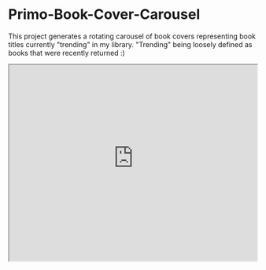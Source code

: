 Primo-Book-Cover-Carousel
=========================

This project generates a rotating carousel of book covers representing book titles currently "trending" in my library. "Trending" being loosely defined as books that were recently returned :)

<iframe src="http://digitalcollections.pugetsound.edu/jcarousel/trending_c.html" width="100%" height="400" NDC=TRUE>

This script is more "proof-of-concept" than production, and provides an example of how to use the Alma Analytics API against an existing report.

The various components required for this project include:

1. Ex Libris Alma, and Alma Analytics
2. An Alma Analytics report that contains a list of book titles you want to report against.
3. JCarousel, a github project (https://github.com/jsor/jcarousel)
4. Openlibrary.org (the source for the cover art)
5. The PHP script included in this project (trending_c.php, "trending" because my list is comprised of books trending in my library, and _c for "carousel").
6. A place to run the script. (I actually run the script on our CONTENTdm server).


Quick-and-dirty "how it works" (to be continued)
==============================

1. Generate a list of titles of interest in Alma Analytics

	In my case, I wrote a report to generate a list of "trending" titles in our library. That is, titles that were checked out and recently returned.
	
	The Analytics report I am using updates nightly, so the list of titles is constantly refreshed.

2. Use a script similar to the "trending_c.php" to generate the carousel code.

	My code does include comments, that hopefully provide some guidance as to what is happening where.

3. Publish the carousel on the web as desired.

	In my case, I currently "refresh" the carousel once a night, so that each day, a fresh set of covers is provided.
	
	I run the script at a scheduled time each night, using a scheduled task on a Windows 2008 server, using the trending.bat file included in the repository.

To see the code in action, you can check out:

http://www.pugetsound.edu/academics/academic-resources/collins-memorial-library/new-resources/recently-read-collins/

Since our campus public web site uses a semi-proprietary CMS with certain content restrictions, I publish the carousel to the site using an iframe tag, like so:

<code>iframe src="http://digitalcollections.pugetsound.edu/jcarousel/trending_c.html" width="100%" height="400" NDC=TRUE</code>


Other notes and considerations:
==============================

- My example is in PHP, and I am definitely not a programmer. The script is more proof-of-concept than production, so keep that in mind as you read the code.

- The actual "carousel" feature in use was taken from another github project: https://github.com/jsor/jcarousel. So much credit goes to the author of that code.

- The book covers are taken from openlibrary.org using a simple call to their web site. I have no association with openlibrary.org, and  cannot speak to the restrictions on use of their content. But you can refer to their web site at: https://openlibrary.org/dev/docs/api/covers for information about acceptable use.
